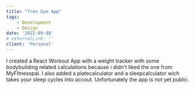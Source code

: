 ```yaml
---
title: "Tren Gym App"
tags: 
    - Development
    - Design
date: '2022-09-08'
# externalLink: ''
client: 'Personal'
---
```


I created a React Workout App with a weight tracker with some bodybuilding related calculations because i didn't liked the one from MyFItnesspal. I also added a platecalculator and a sleepcalculator wich takes your sleep cycles into accout. Unfortunately the app is not yet public.